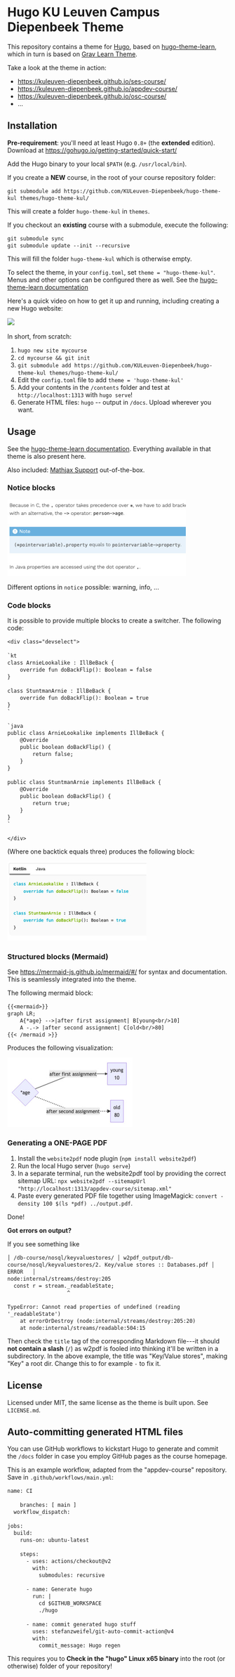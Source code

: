 

# Hugo KU Leuven Campus Diepenbeek Theme

This repository contains a theme for [Hugo](https://gohugo.io/), based on [hugo-theme-learn](https://learn.netlify.app/en/), which in turn is based on [Grav Learn Theme](https://learn.getgrav.org/).

Take a look at the theme in action:

- https://kuleuven-diepenbeek.github.io/ses-course/
- https://kuleuven-diepenbeek.github.io/appdev-course/
- https://kuleuven-diepenbeek.github.io/osc-course/
- ...


## Installation

**Pre-requirement**: you'll need at least Hugo `0.8+` (the **extended** edition). Download at https://gohugo.io/getting-started/quick-start/ 

Add the Hugo binary to your local `$PATH` (e.g. `/usr/local/bin`). 

If you create a **NEW** course, in the root of your course repository folder:


```shell
git submodule add https://github.com/KULeuven-Diepenbeek/hugo-theme-kul themes/hugo-theme-kul/
```

This will create a folder `hugo-theme-kul` in `themes`.

If you checkout an **existing** course with a submodule, execute the following:

```shell
git submodule sync
git submodule update --init --recursive
```

This will fill the folder `hugo-theme-kul` which is otherwise empty.


To select the theme, in your `config.toml`, set `theme = "hugo-theme-kul"`. Menus and other options can be configured there as well. See the [hugo-theme-learn documentation](https://learn.netlify.app/en/)


Here's a quick video on how to get it up and running, including creating a new Hugo website:

[![](https://cdn.loom.com/sessions/thumbnails/bc09f573e76c48af90c6843144f011e2-with-play.gif)](https://www.loom.com/share/bc09f573e76c48af90c6843144f011e2)

In short, from scratch:

1. `hugo new site mycourse`
2. `cd mycourse && git init`
3. `git submodule add https://github.com/KULeuven-Diepenbeek/hugo-theme-kul themes/hugo-theme-kul/`
4. Edit the `config.toml` file to add `theme = 'hugo-theme-kul'`
5. Add your contents in the `/contents` folder and test at `http://localhost:1313` with `hugo serve`!
6. Generate HTML files: `hugo` -- output in `/docs`. Upload wherever you want. 


## Usage


See the [hugo-theme-learn documentation](https://learn.netlify.app/en/). Everything available in that theme is also present here. 

Also included: [Mathjax Support](https://www.mathjax.org/) out-of-the-box.

### Notice blocks

![](/images/noticeblock.jpg)

Different options in `notice` possible: warning, info, ...

### Code blocks

It is possible to provide multiple blocks to create a switcher. The following code:

```
<div class="devselect">

`kt
class ArnieLookalike : IllBeBack {
    override fun doBackFlip(): Boolean = false
}

class StuntmanArnie : IllBeBack {
    override fun doBackFlip(): Boolean = true
}
`

`java
public class ArnieLookalike implements IllBeBack {
    @Override
    public boolean doBackFlip() {
        return false;
    }
}

public class StuntmanArnie implements IllBeBack {
    @Override
    public boolean doBackFlip() {
        return true;
    }
}
`

</div>
```

(Where one backtick equals three) produces the following block:

![](/images/codeblock.jpg)

### Structured blocks (Mermaid)


See https://mermaid-js.github.io/mermaid/#/ for syntax and documentation. This is seamlessly integrated into the theme.

The following mermaid block:

```
{{<mermaid>}}
graph LR;
    A{*age} -->|after first assignment| B[young<br/>10]
    A -.-> |after second assignment| C[old<br/>80]
{{< /mermaid >}}
```

Produces the following visualization:

![](/images/mermaid.jpg)


### Generating a ONE-PAGE PDF

1. Install the `website2pdf` node plugin (`npm install website2pdf`)
2. Run the local Hugo server (`hugo serve`)
3. In a separate terminal, run the website2pdf tool by providing the correct sitemap URL: `npx website2pdf --sitemapUrl "http://localhost:1313/appdev-course/sitemap.xml"`
4. Paste every generated PDF file together using ImageMagick: `convert -density 100 $(ls *pdf) ../output.pdf`.

Done!

**Got errors on output?**

If you see something like

```
│ /db-course/nosql/keyvaluestores/ │ w2pdf_output/db-course/nosql/keyvaluestores/2. Key/value stores :: Databases.pdf │ ERROR   │
node:internal/streams/destroy:205
  const r = stream._readableState;
                   ^

TypeError: Cannot read properties of undefined (reading '_readableState')
    at errorOrDestroy (node:internal/streams/destroy:205:20)
    at node:internal/streams/readable:504:15
```

Then check the `title` tag of the corresponding Markdown file---it should **not contain a slash** (`/`) as w2pdf is fooled into thinking it'll be written in a subdirectory. In the above example, the title was "Key/Value stores", making "Key" a root dir. Change this to for example `-` to fix it. 

## License

Licensed under MIT, the same license as the theme is built upon. See `LICENSE.md`.


## Auto-committing generated HTML files


You can use GitHub workflows to kickstart Hugo to generate and commit the `/docs` folder in case you employ GitHub pages as the course homepage. 

This is an example workflow, adapted from the "appdev-course" repository. Save in `.github/workflows/main.yml`:

```
name: CI

    branches: [ main ]
  workflow_dispatch:

jobs:
  build:
    runs-on: ubuntu-latest

    steps:
      - uses: actions/checkout@v2
        with:
          submodules: recursive

      - name: Generate hugo
        run: |
          cd $GITHUB_WORKSPACE
          ./hugo

      - name: commit generated hugo stuff
        uses: stefanzweifel/git-auto-commit-action@v4
        with:
          commit_message: Hugo regen
```

This requires you to **Check in the "hugo" Linux x65 binary** into the root (or otherwise) folder of your repository! 
